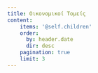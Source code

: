 ```yaml
---
title: Οικονομικοί Τομείς
content:
    items: '@self.children'
    order:
      by: header.date
      dir: desc
    pagination: true
    limit: 3
---
```


